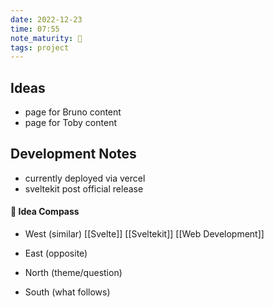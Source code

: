 ```yaml
---
date: 2022-12-23
time: 07:55
note_maturity: 🌱
tags: project
---
```




## Ideas
- page for Bruno content
- page for Toby content

## Development Notes
- currently deployed via vercel
- sveltekit post official release


















#### 🧭  Idea Compass
- West  (similar) 
[[Svelte]]
[[Sveltekit]]
[[Web Development]]

- East (opposite)

- North (theme/question)

- South (what follows)

